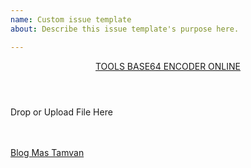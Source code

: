 ```yaml
---
name: Custom issue template
about: Describe this issue template's purpose here.

---
```


<!DOCTYPE html>
<html>
<head>
<title>Tools Base64 Encoder - Blog Mas Tamvan</title>
<meta http-equiv="Pragma" content="no-cache">
<meta name="verify-v1" content="d70d3ea3c18f280f352481485056eb68">
<meta name="Copyright" content="Blog Mas Tamvan">
<meta name="Author" content="Blog Mas Tamvan">
<meta name="description" content="Tools Untuk Menyembunyikan Css, Html, Javascript, Image Dengan Base64 Encoder.">
<meta name="keywords" content="Base64 Encoder, Tools Online Base64, cara menyembunyikan javascript">
<meta name="ROBOTS" content="all, index, follow">
<meta name="revisit-after" content="2 days">
<link href='https://mastamvan.blogspot.co.id/favicon.ico' rel='icon' type='image/x-icon'/>
<script src="https://code.jquery.com/jquery-2.1.4.min.js" type="text/javascript"></script>
<link rel="stylesheet" type="text/css" href="base64-min.css">
<script src='upbase64.js' type="text/javascript"></script>
<script type='text/javascript'>
//<![CDATA[
function loadCSS(e, t, n) { "use strict"; var i = window.document.createElement("link"); var o = t || window.document.getElementsByTagName("script")[0]; i.rel = "stylesheet"; i.href = e; i.media = "only x"; o.parentNode.insertBefore(i, o); setTimeout(function () { i.media = n || "all" }) }
loadCSS("https://maxcdn.bootstrapcdn.com/font-awesome/4.3.0/css/font-awesome.min.css");loadCSS("https://fonts.googleapis.com/css?family=Roboto:400,300,700,300italic,500,500italic");
//]]>
</script>
</head> 
<body expr:class='data:blog.pageType' itemscope='itemscope' itemtype='http://schema.org/WebPage'>
<div id='outer-wrapper'>
<header class='header' id='header' itemscope='itemscope' itemtype='http://schema.org/WPHeader'>
	<div class="pembuka"><a href="https://mastamvan.blogspot.com" title="Blog Mas Tamvan">TOOLS BASE64 ENCODER ONLINE</a></div>
</header>
<div id='main-wrapper' itemprop='mainContentOfPage'>
<div class="wadah-upload">
	<div class="upload">
			<div class="inner">Drop or Upload File Here</div>
		</div>
	<section id="result" style="display: none;">
	<textarea class="base64"></textarea>
	<br/>
	<br/>
	<div class="pesene">Contoh Metode Penerapan Kode Base64 :</div>
	<pre data-codetype="JavaScriptku" title="XML Image"><code class="language-javascript">
		&lt;image&gt;
			&lt;title&gt;An Image&lt;/title&gt;
			&lt;link&gt;http://www.domainku.com&lt;/link&gt;
			&lt;url&gt;KODE HASIL ENCODE BASE64&lt;/url&gt;
		&lt;/image&gt;
		</code></pre>
	<pre data-codetype="JavaScriptku" title="XHTML Image"><code class="language-javascript">
		&lt;img src=&quot;KODE HASIL ENCODE BASE64&quot;/&gt;
		</code></pre>
	<pre data-codetype="JavaScriptku" title="Image CSS Background"><code class="language-javascript">
		&lt;style type=&quot;text/css&quot;&gt;
			div.image {
			 width:            100px;
			 height:           100px;
			 background-image: url('KODE HASIL ENCODE BASE64');
			}
		&lt;/style&gt;
		</code></pre>
	<pre data-codetype="JavaScriptku" title="JS Base64"><code class="language-javascript">
		&lt;script src=&quot;KODE HASIL ENCODE BASE64&quot; type=&quot;text/javascript&quot;&gt;&lt;/script&gt;
		</code></pre>
	<pre data-codetype="JavaScriptku" title="CSS With Javascript"><code class="language-javascript">
		&lt;script type=&quot;text/javascript&quot;&gt;
			function mastamvan(css){
			var xdx = document.createElement(&quot;link&quot;);
			xdx.href = &quot;data:text/css;base64,&quot;+css;
			xdx.rel = &quot;stylesheet&quot;;
			document.head = document.head || document.getElementsByTagName('head')[0];
			document.head.appendChild(xdx);
			}
			mastamvan(&quot;KODE HASIL ENCODE BASE64&quot;)
		&lt;/script&gt;
		</code></pre>
	<pre data-codetype="JavaScriptku" title="CSS Eksternal"><code class="language-javascript">
		&lt;link rel=&quot;stylesheet&quot; type=&quot;text/css&quot; href=&quot;KODE HASIL ENCODE BASE 64&quot;/&gt;
		</code></pre>
	</section>
	<form>
	<input id="image_input" style="display: none;" type="file"/></form>
	<br/>
	<br/>
	</div>
<footer class='clear' id='site-footer' itemscope='itemscope' itemtype='http://schema.org/WPFooter'>
<credits id="creditid">  
           <script>footmastamvan=new Date();thnmastamvan=footmastamvan.getFullYear();document.write("Copyright &copy; 2015-"+thnmastamvan);</script> <a id="creditlink" href="https://mastamvan.blogspot.com" title='Blog Mas Tamvan' >Blog Mas Tamvan</a>
</credits>
</footer>
</div>
</div>
<script src="base64-min.js" type="text/javascript"></script>
</body>
</html>
